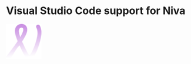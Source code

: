 # Visual Studio Code support for Niva

<img align="left" width="96px" height="96px" src="niva-icon.svg" />
